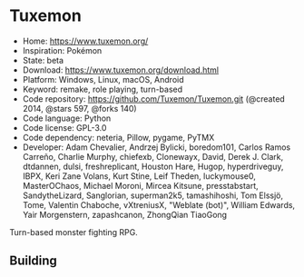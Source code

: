 # Tuxemon

- Home: https://www.tuxemon.org/
- Inspiration: Pokémon
- State: beta
- Download: https://www.tuxemon.org/download.html
- Platform: Windows, Linux, macOS, Android
- Keyword: remake, role playing, turn-based
- Code repository: https://github.com/Tuxemon/Tuxemon.git (@created 2014, @stars 597, @forks 140)
- Code language: Python
- Code license: GPL-3.0
- Code dependency: neteria, Pillow, pygame, PyTMX
- Developer: Adam Chevalier, Andrzej Bylicki, boredom101, Carlos Ramos Carreño, Charlie Murphy, chiefexb, Clonewayx, David, Derek J. Clark, dtdannen, dulsi, freshreplicant, Houston Hare, Hugop, hyperdriveguy, IBPX, Keri Zane Volans, Kurt Stine, Leif Theden, luckymouse0, MasterOChaos, Michael Moroni, Mircea Kitsune, presstabstart, SandytheLizard, Sanglorian, superman2k5, tamashihoshi, Tom Elssjö, Tome, Valentin Chaboche, vXtreniusX, "Weblate (bot)", William Edwards, Yair Morgenstern, zapashcanon, ZhongQian TiaoGong

Turn-based monster fighting RPG.

## Building
